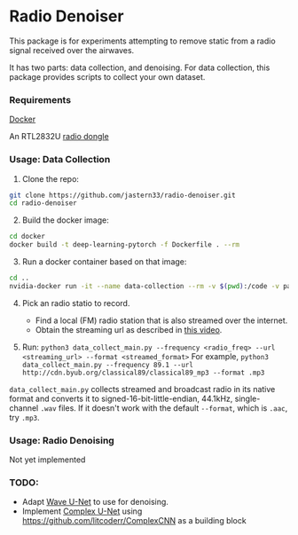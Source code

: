 # Radio Denoiser

This package is for experiments attempting to remove static from a radio signal received over the airwaves.

It has two parts: data collection, and denoising. For data collection, this package provides scripts to collect your own dataset.

### Requirements

[Docker](https://docs.docker.com/install/)

An RTL2832U [radio dongle](https://www.amazon.com/RTL-SDR-Blog-RTL2832U-Software-Defined/dp/B011HVUEME/ref=pd_bxgy_23_img_3/132-0436988-4436743?_encoding=UTF8&pd_rd_i=B011HVUEME&pd_rd_r=e374f032-114a-44fd-8935-ae9b16d30516&pd_rd_w=6uxQr&pd_rd_wg=v2f8y&pf_rd_p=a2006322-0bc0-4db9-a08e-d168c18ce6f0&pf_rd_r=B5MF99MD4PY6CDS6WXK5&psc=1&refRID=B5MF99MD4PY6CDS6WXK5)

### Usage: Data Collection
1. Clone the repo:
```bash
git clone https://github.com/jastern33/radio-denoiser.git
cd radio-denoiser
```
2. Build the docker image: 
```bash
cd docker
docker build -t deep-learning-pytorch -f Dockerfile . --rm
```
3. Run a docker container based on that image: 
```bash
cd ..
nvidia-docker run -it --name data-collection --rm -v $(pwd):/code -v path/to/data:data deep-learning-pytorch
```
4. Pick an radio statio to record.
    - Find a local (FM) radio station that is also streamed over the internet.
    - Obtain the streaming url as described in [this video](https://www.youtube.com/watch?v=J3Es00azAT4).

5. Run:
        `python3 data_collect_main.py --frequency <radio_freq> --url <streaming_url> --format <streamed_format>`
    For example,
        `python3 data_collect_main.py --frequency 89.1 --url http://cdn.byub.org/classical89/classical89_mp3 --format .mp3`

`data_collect_main.py` collects streamed and broadcast radio in its native format and converts it to signed-16-bit-little-endian, 44.1kHz, single-channel `.wav` files. If it doesn't work with the default `--format`, which is `.aac`, try `.mp3`.

### Usage: Radio Denoising
Not yet implemented

### TODO:
- Adapt [Wave U-Net](https://github.com/f90/Wave-U-Net) to use for denoising.
- Implement [Complex U-Net](https://openreview.net/forum?id=SkeRTsAcYm) using https://github.com/litcoderr/ComplexCNN as a building block